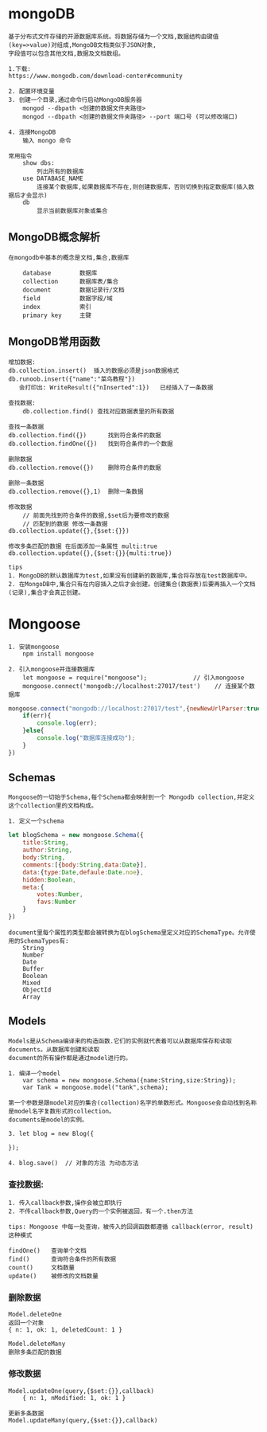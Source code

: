 # mongoDB
	
	基于分布式文件存储的开源数据库系统。将数据存储为一个文档,数据结构由键值(key=>value)对组成,MongoDB文档类似于JSON对象,
	字段值可以包含其他文档,数据及文档数组。
	
    1.下载:
    https://www.mongodb.com/download-center#community
    
    2. 配置环境变量
    3. 创建一个目录,通过命令行启动MongoDB服务器
        mongod --dbpath <创建的数据文件夹路径>
        mongod --dbpath <创建的数据文件夹路径> --port 端口号 (可以修改端口)
	
	4. 连接MongoDB
		输入 mongo 命令

    常用指令
        show dbs:
            列出所有的数据库
        use DATABASE_NAME   
            连接某个数据库,如果数据库不存在,则创建数据库，否则切换到指定数据库(插入数据后才会显示)
        db
            显示当前数据库对象或集合
            
## MongoDB概念解析

    在mongodb中基本的概念是文档,集合,数据库
    
        database        数据库
        collection      数据库表/集合
        document        数据记录行/文档
        field           数据字段/域
        index           索引
        primary key     主键
        
## MongoDB常用函数
       
    增加数据:
    db.collection.insert()  插入的数据必须是json数据格式
    db.runoob.insert({"name":"菜鸟教程"})
       会打印出: WriteResult({"nInserted":1})   已经插入了一条数据
    
    查找数据:
		db.collection.find() 查找对应数据表里的所有数据
    
    查找一条数据
    db.collection.find({})      找到符合条件的数据
    db.collection.findOne({})   找到符合条件的一个数据
    
    删除数据
    db.collection.remove({})    删除符合条件的数据
    
    删除一条数据
    db.collection.remove({},1)  删除一条数据
    
    修改数据
        // 前面先找到符合条件的数据,$set后为要修改的数据
        // 匹配到的数据 修改一条数据
    db.collection.update({},{$set:{}})
    
    修改多条匹配的数据 在后面添加一条属性 multi:true
    db.collection.update({},{$set:{}}{multi:true})
    
    tips
    1. MongoDB的默认数据库为test,如果没有创建新的数据库,集合将存放在test数据库中。
    2. 在MongoDB中,集合只有在内容插入之后才会创建。创建集合(数据表)后要再插入一个文档(记录),集合才会真正创建。
    
# Mongoose
    
    1. 安装mongoose
        npm install mongoose
    
    2. 引入mongoose并连接数据库
        let mongoose = require("mongoose");             // 引入mongoose
        mongoose.connect('mongodb://localhost:27017/test')    // 连接某个数据库
```js
mongoose.connect("mongodb://localhost:27017/test",{newNewUrlParser:true},(err)=>{
	if(err){
		console.log(err);
	}else{
		console.log("数据库连接成功");
	}
})
```   

## Schemas

    Mongoose的一切始于Schema,每个Schema都会映射到一个 Mongodb collection,并定义这个collection里的文档构成。

    1. 定义一个schema
```js
let blogSchema = new mongoose.Schema({
    title:String,
    author:String,
    body:String,
    comments:[{body:String,data:Date}],
    data:{type:Date,defaule:Date.noe},
    hidden:Boolean,
    meta:{
        votes:Number,
        favs:Number
    }
})
```
	document里每个属性的类型都会被转换为在blogSchema里定义对应的SchemaType。允许使用的SchemaTypes有:
		String
		Number
		Date
		Buffer
		Boolean
		Mixed
		ObjectId
		Array

## Models

	Models是从Schema编译来的构造函数.它们的实例就代表着可以从数据库保存和读取documents。从数据库创建和读取
	document的所有操作都是通过model进行的。
	
	1. 编译一个model
		var schema = new mongoose.Schema({name:String,size:String});
		var Tank = mongoose.model("tank",schema);
		
	第一个参数是跟model对应的集合(collection)名字的单数形式。Mongoose会自动找到名称是model名字复数形式的collection。
	documents是model的实例。
    
    3. let blog = new Blog({
		
    });
    
    4. blog.save()  // 对象的方法 为动态方法
    
    
### 查找数据:

    1. 传入callback参数,操作会被立即执行
    2. 不传callback参数,Query的一个实例被返回，有一个.then方法
    
    tips: Mongoose 中每一处查询，被传入的回调函数都遵循 callback(error, result) 这种模式
    
    findOne()   查询单个文档
    find()      查询符合条件的所有数据
	count()		文档数量
	update()	被修改的文档数量
    
### 删除数据

    Model.deleteOne 
    返回一个对象 
    { n: 1, ok: 1, deletedCount: 1 }   
    
    Model.deleteMany
    删除多条匹配的数据
    
### 修改数据
    
    Model.updateOne(query,{$set:{}},callback)
        { n: 1, nModified: 1, ok: 1 }
    
    更新多条数据
    Model.updateMany(query,{$set:{}},callback)